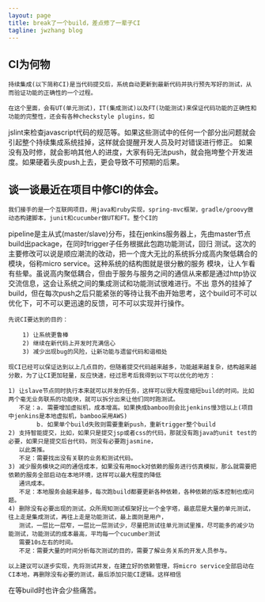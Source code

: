 ```yaml
---
layout: page
title: break了一个build，差点修了一辈子CI
tagline: jwzhang blog
---
```


## CI为何物

    持续集成(以下简称CI)是当代码提交后，系统自动更新到最新代码并执行预先写好的测试，从而验证功能的正确性的一个过程。

    在这个里面，会有UT(单元测试)，IT(集成测试)以及FT(功能测试)来保证代码功能的正确性和功能的完整性，还会有各种checkstyle plugins，如
jslint来检查javascript代码的规范等。如果这些测试中的任何一个部分出问题就会引起整个持续集成系统挂掉，这样就会提醒开发人员及时对错误进行修正。
如果没有及时修，就会影响其他人的进度，大家有码无法push，就会拖垮整个开发进度。如果硬着头皮push上去，更会导致不可预期的后果。

## 谈一谈最近在项目中修CI的体会。

    我们接手的是一个互联网项目，用java和ruby实现，spring-mvc框架，gradle/groovy做动态构建脚本，junit和cucumber做UT和FT。整个CI的
pipeline是主从式(master/slave)分布，挂在jenkins服务器上，先由master节点build出package，在同时trigger子任务根据此包跑功能测试，回归
测试。这次的主要修改可以说是顺应潮流的改动，把一个庞大无比的系统拆分成高内聚低耦合的模块，俗称micro service。这种系统的结构图就是很分散的服务
模块，让人乍看有些晕。虽说高内聚低耦合，但由于服务与服务之间的通信从来都是通过http协议交流信息，这会让系统之间的集成测试和功能测试很难进行。不出
意外的挂掉了build，但在每次push之后只能紧张的等待让我不由开始思考，这个build可不可以优化下，可不可以更迅速的反馈，可不可以实现并行操作。

    先说CI要达到的目的：

        1) 让系统更鲁棒
        2) 继续在新代码上开发时充满信心
        3) 减少出现bug的风险，让新功能与遗留代码和谐相处

    现CI已经可以保证达到以上几点目的，但随着提交代码越来越多，功能越来越复杂，结构越来越分散，为了让CI更加轻量，反应快速，经过思考后我得到以下可以优化的地方：

    1) 让slave节点同时执行本来就可以并发的任务，这样可以很大程度缩短build的时间。比如两个毫无业务联系的功能块，就可以拆分出来让他们同时跑测试。
       不足：a. 需要增加虚拟机，成本增高。如果换成bamboo则会比jenkins慢3倍以上(项目中jenkins是本地虚拟机，bamboo采用AWS)
            b. 如果单个build失败则需要重新push，重新trigger整个build
    2) 支持智能提交，比如，如果只是提交jsp或者css的代码，那就没有跑java的unit test的必要，如果只是提交后台代码，则没有必要跑jasmine，
       以此类推。
       不足：需要找出没有关联的业务和测试代码。
    3) 减少服务模块之间的通信成本，如果没有用mock对依赖的服务进行仿真模拟，那么就需要把依赖的服务全部启动在本地环境，这样可以最大程度的降低
       通讯成本。
       不足：本地服务会越来越多，每次跑build都要更新各种依赖，各种依赖的版本控制也成问题。
    4) 删除没有必要出现的测试，众所周知测试框架好比一个金字塔，最底层是大量的单元测试，往上走是集成测试，再往上走是功能测试，最上面则是用户，
       测试，一层比一层窄，一层比一层测试少，尽量把测试往单元测试里推，尽可能多的减少功能测试，功能测试的成本最高，平均每一个cucumber测试
       需要10s左右的时间。
       不足：需要大量的时间分析每次测试的目的，需要了解业务关系的开发人员参与。

    以上建议可以逐步实现，先将测试并发，在建立好的依赖管理，将micro service全部启动在CI本地，再删除没有必要的测试，最后添加只能CI逻辑。这样相信
在等build时也许会少些痛苦。
